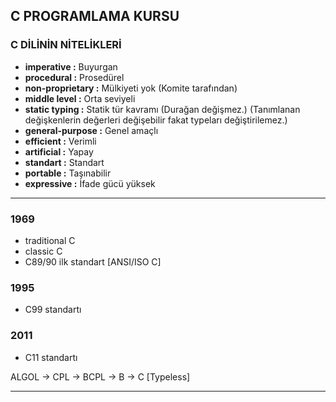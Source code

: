 ## C PROGRAMLAMA KURSU

### C DİLİNİN NİTELİKLERİ

* **imperative :** Buyurgan
* **procedural :** Prosedürel
* **non-proprietary :** Mülkiyeti yok (Komite tarafından)
* **middle level :** Orta seviyeli
* **static typing :** Statik tür kavramı (Durağan değişmez.) (Tanımlanan değişkenlerin değerleri değişebilir fakat typeları değiştirilemez.)
* **general-purpose :** Genel amaçlı
* **efficient :** Verimli
* **artificial :** Yapay
* **standart :** Standart
* **portable :** Taşınabilir
* **expressive :** İfade gücü yüksek
-------------------------------------------------------------------------------------------------------------------------------------------------------------------------------------------------------
### 1969
* traditional C
* classic C
* C89/90 ilk standart [ANSI/ISO C]

### 1995 
* C99 standartı

### 2011
* C11 standartı 

ALGOL -> CPL -> BCPL -> B -> C    [Typeless]

-------------------------------------------------------------------------------------------------------------------------------------------------------------------------------------------------------



















